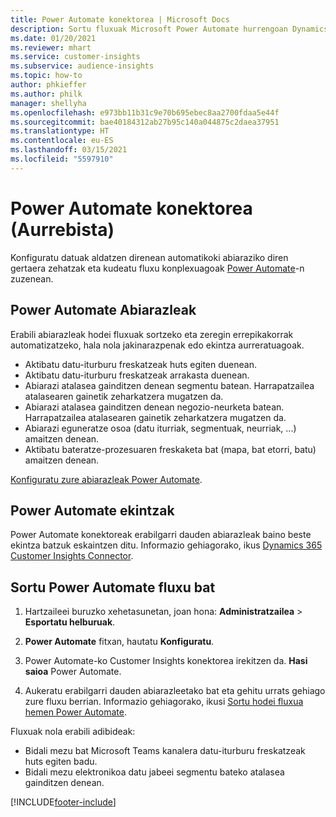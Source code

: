 ```yaml
---
title: Power Automate konektorea | Microsoft Docs
description: Sortu fluxuak Microsoft Power Automate hurrengoan Dynamics 365 Customer Insights.
ms.date: 01/20/2021
ms.reviewer: mhart
ms.service: customer-insights
ms.subservice: audience-insights
ms.topic: how-to
author: phkieffer
ms.author: philk
manager: shellyha
ms.openlocfilehash: e973bb11b31c9e70b695ebec8aa2700fdaa5e44f
ms.sourcegitcommit: bae40184312ab27b95c140a044875c2daea37951
ms.translationtype: HT
ms.contentlocale: eu-ES
ms.lasthandoff: 03/15/2021
ms.locfileid: "5597910"
---
```

# <a name="power-automate-connector-preview"></a>Power Automate konektorea (Aurrebista)

Konfiguratu datuak aldatzen direnean automatikoki abiaraziko diren gertaera zehatzak eta kudeatu fluxu konplexuagoak [Power Automate](https://flow.microsoft.com/)-n zuzenean.

## <a name="power-automate-triggers"></a>Power Automate Abiarazleak

Erabili abiarazleak hodei fluxuak sortzeko eta zeregin errepikakorrak automatizatzeko, hala nola jakinarazpenak edo ekintza aurreratuagoak. 

- Aktibatu datu-iturburu freskatzeak huts egiten duenean. 
- Aktibatu datu-iturburu freskatzeak arrakasta duenean.
- Abiarazi atalasea gainditzen denean segmentu batean. Harrapatzailea atalasearen gainetik zeharkatzera mugatzen da.
- Abiarazi atalasea gainditzen denean negozio-neurketa batean. Harrapatzailea atalasearen gainetik zeharkatzera mugatzen da.
- Abiarazi eguneratze osoa (datu iturriak, segmentuak, neurriak, ...) amaitzen denean.
- Aktibatu bateratze-prozesuaren freskaketa bat (mapa, bat etorri, batu) amaitzen denean.

[Konfiguratu zure abiarazleak Power Automate](https://flow.microsoft.com/connectors/shared_customerinsights/dynamics-365-customer-insights-connector/).

## <a name="power-automate-actions"></a>Power Automate ekintzak
Power Automate konektoreak erabilgarri dauden abiarazleak baino beste ekintza batzuk eskaintzen ditu. Informazio gehiagorako, ikus [Dynamics 365 Customer Insights Connector](/connectors/customerinsights/).

## <a name="create-a-power-automate-flow"></a>Sortu Power Automate fluxu bat

1. Hartzaileei buruzko xehetasunetan, joan hona: **Administratzailea** > **Esportatu helburuak**.

1. **Power Automate** fitxan, hautatu **Konfiguratu**.

1. Power Automate-ko Customer Insights konektorea irekitzen da. **Hasi saioa** Power Automate.

1. Aukeratu erabilgarri dauden abiarazleetako bat eta gehitu urrats gehiago zure fluxu berrian. Informazio gehiagorako, ikusi [Sortu hodei fluxua hemen Power Automate](/power-automate/get-started-logic-flow).

Fluxuak nola erabili adibideak: 
- Bidali mezu bat Microsoft Teams kanalera datu-iturburu freskatzeak huts egiten badu. 
- Bidali mezu elektronikoa datu jabeei segmentu bateko atalasea gainditzen denean.



[!INCLUDE[footer-include](../includes/footer-banner.md)]